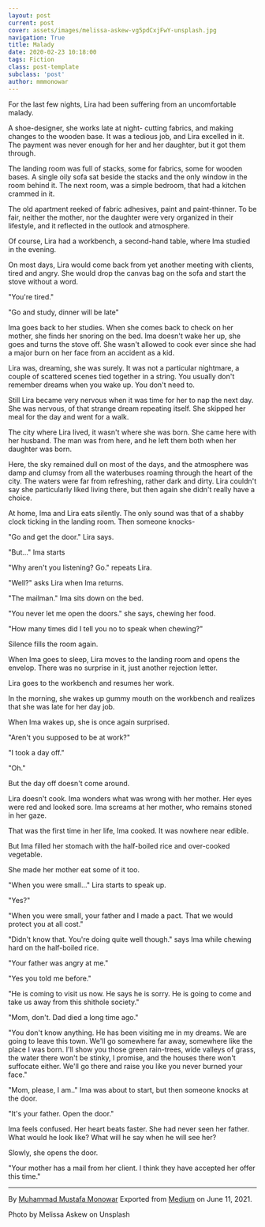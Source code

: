 ```yaml
---
layout: post
current: post
cover: assets/images/melissa-askew-vg5pdCxjFwY-unsplash.jpg
navigation: True
title: Malady
date: 2020-02-23 10:18:00
tags: Fiction
class: post-template
subclass: 'post'
author: mmmonowar
---
```


For the last few nights, Lira had been suffering from an uncomfortable
malady.

A shoe-designer, she works late at night- cutting fabrics, and making
changes to the wooden base. It was a tedious job, and Lira excelled in
it. The payment was never enough for her and her daughter, but it got
them through.

The landing room was full of stacks, some for fabrics, some for wooden
bases. A single oily sofa sat beside the stacks and the only window in
the room behind it. The next room, was a simple bedroom, that had a
kitchen crammed in it.

The old apartment reeked of fabric adhesives, paint and paint-thinner.
To be fair, neither the mother, nor the daughter were very organized in
their lifestyle, and it reflected in the outlook and atmosphere.

Of course, Lira had a workbench, a second-hand table, where Ima studied
in the evening.

On most days, Lira would come back from yet another meeting with
clients, tired and angry. She would drop the canvas bag on the sofa and
start the stove without a word.

"You're tired."

"Go and study, dinner will be late"

Ima goes back to her studies. When she comes back to check on her
mother, she finds her snoring on the bed. Ima doesn't wake her up, she
goes and turns the stove off. She wasn't allowed to cook ever since she
had a major burn on her face from an accident as a kid.

Lira was, dreaming, she was surely. It was not a particular nightmare, a
couple of scattered scenes tied together in a string. You usually don't
remember dreams when you wake up. You don't need to.

Still Lira became very nervous when it was time for her to nap the next
day. She was nervous, of that strange dream repeating itself. She
skipped her meal for the day and went for a walk.

The city where Lira lived, it wasn't where she was born. She came here
with her husband. The man was from here, and he left them both when her
daughter was born.

Here, the sky remained dull on most of the days, and the atmosphere was
damp and clumsy from all the waterbuses roaming through the heart of the
city. The waters were far from refreshing, rather dark and dirty. Lira
couldn't say she particularly liked living there, but then again she
didn't really have a choice.

At home, Ima and Lira eats silently. The only sound was that of a shabby
clock ticking in the landing room. Then someone knocks-

"Go and get the door." Lira says.

"But..." Ima starts

"Why aren't you listening? Go." repeats Lira.

"Well?" asks Lira when Ima returns.

"The mailman." Ima sits down on the bed.

"You never let me open the doors." she says, chewing her food.

"How many times did I tell you no to speak when chewing?"

Silence fills the room again.

When Ima goes to sleep, Lira moves to the landing room and opens the
envelop. There was no surprise in it, just another rejection letter.

Lira goes to the workbench and resumes her work.

In the morning, she wakes up gummy mouth on the workbench and realizes
that she was late for her day job.

When Ima wakes up, she is once again surprised.

"Aren't you supposed to be at work?"

"I took a day off."

"Oh."

But the day off doesn't come around.

Lira doesn't cook. Ima wonders what was wrong with her mother. Her eyes
were red and looked sore. Ima screams at her mother, who remains stoned
in her gaze.

That was the first time in her life, Ima cooked. It was nowhere near
edible.

But Ima filled her stomach with the half-boiled rice and over-cooked
vegetable.

She made her mother eat some of it too.

"When you were small..." Lira starts to speak up.

"Yes?"

"When you were small, your father and I made a pact. That we would
protect you at all cost."

"Didn't know that. You're doing quite well though." says Ima while
chewing hard on the half-boiled rice.

"Your father was angry at me."

"Yes you told me before."

"He is coming to visit us now. He says he is sorry. He is going to come
and take us away from this shithole society."

"Mom, don't. Dad died a long time ago."

"You don't know anything. He has been visiting me in my dreams. We are
going to leave this town. We'll go somewhere far away, somewhere like
the place I was born. I'll show you those green rain-trees, wide valleys
of grass, the water there won't be stinky, I promise, and the houses
there won't suffocate either. We'll go there and raise you like you
never burned your face."

"Mom, please, I am.." Ima was about to start, but then someone knocks at
the door.

"It's your father. Open the door."

Ima feels confused. Her heart beats faster. She had never seen her
father. What would he look like? What will he say when he will see her?

Slowly, she opens the door.

"Your mother has a mail from her client. I think they have accepted her
offer this time."


---
By [Muhammad Mustafa Monowar](https://medium.com/@mmmonowar)
Exported from [Medium](https://medium.com) on June 11, 2021.

Photo by Melissa Askew on Unsplash